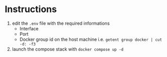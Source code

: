 # Instructions
1. edit the ```.env``` file with the required informations
   - Interface
   - Port
   - Docker group id on the host machine i.e. ```getent group docker | cut -d: -f3```
3. launch the compose stack with ```docker compose up -d```

